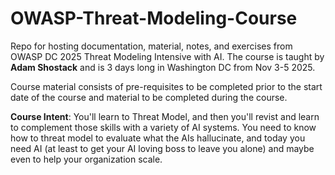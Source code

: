 # OWASP-Threat-Modeling-Course
Repo for hosting documentation, material, notes, and exercises from OWASP DC 2025 Threat Modeling Intensive with AI. The course is taught by **Adam Shostack** and is 3 days long in Washington DC from Nov 3-5 2025.

Course material consists of pre-requisites to be completed prior to the start date of the course and material to be completed during the course. 

**Course Intent**:  You'll learn to Threat Model, and then you'll revist and learn to complement those skills with a variety of AI systems. You need to know how to threat model to evaluate what the AIs hallucinate, and today you need AI (at least to get your AI loving boss to leave you alone) and maybe even to help your organization scale.  
